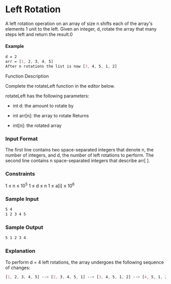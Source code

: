 # Left Rotation

A left rotation operation on an array of size n shifts each of the array's elements 1 unit to the left. Given an integer, d, rotate the array that many steps left and return the result.0

#### Example
```css
d = 2
arr = [1, 2, 3, 4, 5]
After n rotations the list is now [3, 4, 5, 1, 2]
```

Function Description

Complete the rotateLeft function in the editor below.

rotateLeft has the following parameters:

- int d: the amount to rotate by
- int arr[n]: the array to rotate
Returns

- int[n]: the rotated array

### Input Format

The first line contains two space-separated integers that denote n, the number of integers, and d, the number of left rotations to perform.
The second line contains n space-separated integers that describe arr[ ].

### Constraints
1 ≤ n ≤ 10<sup>5</sup>
1 ≤ d ≤ n
1 ≤ a[i] ≤ 10<sup>6</sup>

### Sample Input
```css
5 4
1 2 3 4 5
```
### Sample Output
```css
5 1 2 3 4
```
### Explanation
To perform d = 4 left rotations, the array undergoes the following sequence of changes:
```css
[1, 2, 3, 4, 5] --> [2, 3, 4, 5, 1] --> [3, 4, 5, 1, 2] --> [4, 5, 1, 2, 3] --> [5, 1, 2, 3, 4]
```